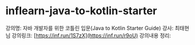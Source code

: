 # inflearn-java-to-kotlin-starter


강의명: 자바 개발자를 위한 코틀린 입문(Java to Kotlin Starter Guide) 
강사: 최태현님
강의링크: [https://inf.run/1S7zX](https://inf.run/r9oU)
강의내용 정리: 
